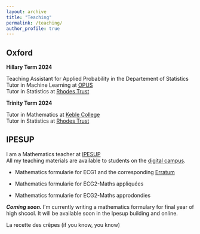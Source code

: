 ```yaml
---
layout: archive
title: "Teaching"
permalink: /teaching/
author_profile: true
---
```

## Oxford 

**Hillary Term 2024**

Teaching Assistant for Applied Probability in the Departement of Statistics\
Tutor in Machine Learning at [OPUS](https://oxfordprogram.com)\
Tutor in Statistics at [Rhodes Trust](https://www.rhodeshouse.ox.ac.uk)

**Trinity Term 2024**

Tutor in Mathematics at [Keble College](https://www.keble.ox.ac.uk)\
Tutor in Statistics at [Rhodes Trust](https://www.rhodeshouse.ox.ac.uk)

## IPESUP
I am a Mathematics teacher at <a href="https://www.ipesup.fr">IPESUP</a>\
All my teaching materials are available to students on the [digital campus](https://campusnumerique.ipesup.fr/login/index.php).

- <a href="https://www.ipesup.fr/blog/2023/10/09/formulaire-mathematiques-ecg1" class="special-link"><i class="fas fa-fw fa-book zoom" aria-hidden="true"></i></a> Mathematics formularie for ECG1 and the corresponding [Erratum](https://valentinkil.github.io/files/pdf/ErrataECG1.pdf) 

- <a href="https://v3.oscar-campus.com/ipesup/forms/87/10v20vkz3JBJ2jVs5ZnGd" class="special-link"><i class="fas fa-fw fa-book zoom" aria-hidden="true"></i></a> Mathematics formularie for ECG2-Maths appliquées

- <a href="https://v3.oscar-campus.com/ipesup/forms/88/LkisypCC6IQ92BTXNIBff" class="special-link"><i class="fas fa-fw fa-book zoom" aria-hidden="true"></i></a> Mathematics formularie for ECG2-Maths approdondies

<b><i>Coming soon. </i></b> I'm currently writing a mathematics formulary for final year of high shcool. It will be available soon in the Ipesup building and online. 

 <a href="https://valentinkil.github.io/files/bibtex/Recettecrepe.txt" class="special-link"><i class="fas fa-fw fa-bookmark zoom" aria-hidden="true"></i></a> La recette des crêpes (if you know, you know) 


